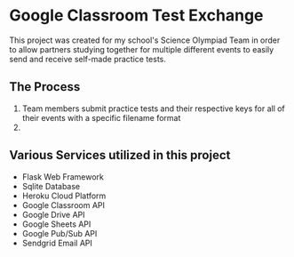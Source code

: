 # Google Classroom Test Exchange
This project was created for my school's Science Olympiad Team in order to allow partners studying together for multiple different events to easily send and receive self-made practice tests.
## The Process
1. Team members submit practice tests and their respective keys for all of their events with a specific filename format
2. 
## Various Services utilized in this project
- Flask Web Framework
- Sqlite Database
- Heroku Cloud Platform
- Google Classroom API
- Google Drive API
- Google Sheets API
- Google Pub/Sub API
- Sendgrid Email API



